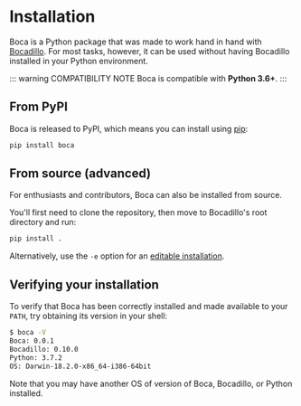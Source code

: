 # Installation

Boca is a Python package that was made to work hand in hand with [Bocadillo][bocadillo]. For most tasks, however, it can be used without having Bocadillo installed in your Python environment.

::: warning COMPATIBILITY NOTE
Boca is compatible with **Python 3.6+**.
:::

## From PyPI

Boca is released to PyPI, which means you can install using [pip](https://pip.pypa.io/en/stable/):

```bash
pip install boca
```

## From source (advanced)

For enthusiasts and contributors, Boca can also be installed from source.

You'll first need to clone the repository, then move to Bocadillo's root directory and run:

```bash
pip install .
```

Alternatively, use the `-e` option for an [editable installation](https://pip.pypa.io/en/stable/reference/pip_install/#editable-installs).

## Verifying your installation

To verify that Boca has been correctly installed and made available to your `PATH`, try obtaining its version in your shell:

```bash
$ boca -V
Boca: 0.0.1
Bocadillo: 0.10.0
Python: 3.7.2
OS: Darwin-18.2.0-x86_64-i386-64bit
```

Note that you may have another OS of version of Boca, Bocadillo, or Python installed.

[bocadillo]: https://bocadilloproject.github.io
